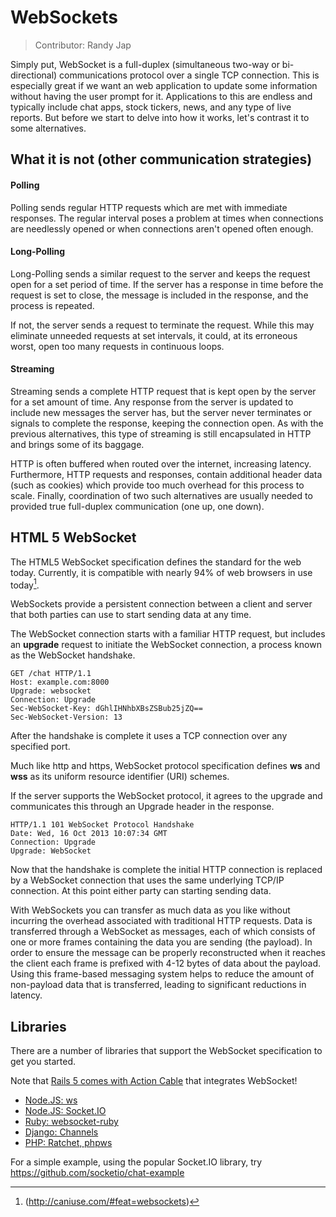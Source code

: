 WebSockets
===================

> Contributor: Randy Jap

Simply put, WebSocket is a full-duplex (simultaneous two-way or bi-directional) communications protocol over a single TCP connection.  This is especially great if we want an web application to update some information without having the user prompt for it.  Applications to this are endless and typically include chat apps, stock tickers, news, and any type of live reports.  But before we start to delve into how it works, let's contrast it to some alternatives.

What it is not (other communication strategies)
-------------
#### Polling
Polling sends regular HTTP requests which are met with immediate responses.  The regular interval poses a problem at times when connections are needlessly opened or when connections aren't opened often enough.

#### Long-Polling
Long-Polling sends a similar request to the server and keeps the request open for a set period of time.  If the server has a response in time before the request is set to close, the message is included in the response, and the process is repeated.  

If not, the server sends a request to terminate the request.  While this may eliminate unneeded requests at set intervals, it could, at its erroneous worst, open too many requests in continuous loops.

#### Streaming
Streaming sends a complete HTTP request that is kept open by the server for a set amount of time.  Any response from the server is updated to include new messages the server has, but the server never terminates or signals to complete the response, keeping the connection open.  As with the previous alternatives, this type of streaming is still encapsulated in HTTP and brings some of its baggage.  

HTTP is often buffered when routed over the internet, increasing latency.  Furthermore, HTTP requests and responses, contain additional header data (such as cookies) which provide too much overhead for this process to scale.  Finally, coordination of two such alternatives are usually needed to provided true full-duplex communication (one up, one down).

HTML 5 WebSocket
-------------
The HTML5 WebSocket specification defines the standard for the web today.  Currently, it is compatible with nearly 94% of web browsers in use today[^caniuse].  

WebSockets provide a persistent connection between a client and server that both parties can use to start sending data at any time.

The WebSocket connection starts with a familiar HTTP request, but includes an **upgrade** request to initiate the WebSocket connection, a process known as the WebSocket handshake.

    GET /chat HTTP/1.1
    Host: example.com:8000
    Upgrade: websocket
    Connection: Upgrade
    Sec-WebSocket-Key: dGhlIHNhbXBsZSBub25jZQ==
    Sec-WebSocket-Version: 13

After the handshake is complete it uses a TCP connection over any specified port.  

Much like http and https, WebSocket protocol specification defines **ws** and **wss** as its uniform resource identifier (URI) schemes.

If the server supports the WebSocket protocol, it agrees to the upgrade and communicates this through an Upgrade header in the response.

    HTTP/1.1 101 WebSocket Protocol Handshake
    Date: Wed, 16 Oct 2013 10:07:34 GMT
    Connection: Upgrade
    Upgrade: WebSocket

Now that the handshake is complete the initial HTTP connection is replaced by a WebSocket connection that uses the same underlying TCP/IP connection. At this point either party can starting sending data.

With WebSockets you can transfer as much data as you like without incurring the overhead associated with traditional HTTP requests. Data is transferred through a WebSocket as messages, each of which consists of one or more frames containing the data you are sending (the payload). In order to ensure the message can be properly reconstructed when it reaches the client each frame is prefixed with 4-12 bytes of data about the payload. Using this frame-based messaging system helps to reduce the amount of non-payload data that is transferred, leading to significant reductions in latency.

Libraries
-------------
There are a number of libraries that support the WebSocket specification to get you started.  

Note that [Rails 5 comes with Action Cable](http://edgeguides.rubyonrails.org/action_cable_overview.html) that integrates WebSocket!

 - [Node.JS: ws](https://github.com/websockets/ws)
 - [Node.JS: Socket.IO](https://socket.io/)
 - [Ruby: websocket-ruby](https://github.com/imanel/websocket-ruby)
 - [Django: Channels](https://channels.readthedocs.io/en/stable/)
 - [PHP: Ratchet, phpws](http://socketo.me/)

For a simple example, using the popular Socket.IO library, try https://github.com/socketio/chat-example


  [^caniuse]: (http://caniuse.com/#feat=websockets)
